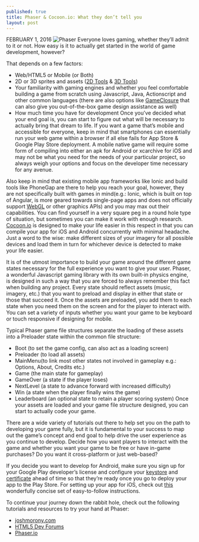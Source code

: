 ```yaml
---
published: true
title: Phaser & Cocoon.io: What they don’t tell you
layout: post
---
```

FEBRUARY 1, 2016
![Phaser](https://jazzedaboutcoding.files.wordpress.com/2015/12/img.png?w=252&h=216)
Everyone loves gaming, whether they’ll admit to it or not. How easy is it to actually get started in the world of game development, however?

That depends on a few factors:

* Web/HTML5 or Mobile (or Both)
* 2D or 3D sprites and assets ([2D Tools](https://www.codeandweb.com/) & [3D Tools](https://www.blender.org/))
* Your familiarity with gaming engines and whether you feel comfortable building a game from scratch using Javascript, Java, Actionscript and other common languages (there are also options like [GameClosure](http://www.gameclosure.com/) that can also give you out-of-the-box game design assistance as well)
* How much time you have for development
Once you’ve decided what your end goal is, you can start to figure out what will be necessary to actually bring that dream to life. If you want a game that’s mobile and accessible for everyone, keep in mind that smartphones can essentially run your web game within a browser if all else fails for App Store & Google Play Store deployment. A mobile native game will require some form of compiling into either an apk for Android or xcarchive for iOS and may not be what you need for the needs of your particular project, so always weigh your options and focus on the developer time necessary for any avenue.

Also keep in mind that existing mobile app frameworks like Ionic and build tools like PhoneGap are there to help you reach your goal, however, they are not specifically built with games in mind(e.g.: Ionic, which is built on top of Angular, is more geared towards single-page apps and does not officially support [WebGL](https://www.chromeexperiments.com/webgl) or other graphics APIs) and you may max out their capabilities. You can find yourself in a very square peg in a round hole type of situation, but sometimes you can make it work with enough research. [Cocoon.io](http://cocoon.io/) is designed to make your life easier in this respect in that you can compile your app for iOS and Android concurrently with minimal headache. Just a word to the wise: make different sizes of your imagery for all possible devices and load them in turn for whichever device is detected to make your life easier.

It is of the utmost importance to build your game around the different game states necessary for the full experience you want to give your user. Phaser, a wonderful Javascript gaming library with its own built-in physics engine, is designed in such a way that you are forced to always remember this fact when building any project. Every state should reflect assets (music, imagery, etc.) that you want to preload and display in either that state or those that succeed it. Once the assets are preloaded, you add them to each state when you need them on the screen and for the player to interact with. You can set a variety of inputs whether you want your game to be keyboard or touch responsive if designing for mobile.

Typical Phaser game file structures separate the loading of these assets into a Preloader state within the common file structure:

* Boot  (to set the game config, can also act as a loading screen)
* Preloader (to load all assets)
* MainMenu(to link most other states not involved in gameplay e.g.: Options, About, Credits etc.)
* Game (the main state for gameplay)
* GameOver (a state if the player loses)
* NextLevel (a state to advance forward with increased difficulty)
* Win (a state when the player finally wins the game)
* Leaderboard (an optional state to retain a player scoring system)
Once your assets are loaded and your game file structure designed, you can start to actually code your game.

There are a wide variety of tutorials out there to help set you on the path to developing your game fully, but it is fundamental to your success to map out the game’s concept and end goal to help drive the user experience as you continue to develop. Decide how you want players to interact with the game and whether you want your game to be free or have in-game purchases? Do you want it cross-platform or just web-based?

If you decide you want to develop for Android, make sure you sign up for your Google Play developer’s license and configure your [keystore](https://github.com/amirudin/build/wiki/Android-Signing) and [certificate](http://developer.android.com/tools/publishing/app-signing.html#cert) ahead of time so that they’re ready once you go to deploy your app to the Play Store. For setting up your app for iOS, check out [this](http://www.raywenderlich.com/8003/how-to-submit-your-app-to-apple-from-no-account-to-app-store-part-1) wonderfully concise set of easy-to-follow instructions.

To continue your journey down the rabbit hole, check out the following tutorials and resources to try your hand at Phaser:

* [joshmorony.com](http://www.joshmorony.com/category/phaser-tutorials/)
* [HTML5 Dev Forums](http://www.html5gamedevs.com/forum/14-phaser/)
* [Phaser.io](http://phaser.io/tutorials/making-your-first-phaser-game)
